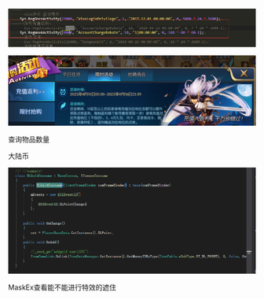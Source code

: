 ![image-20230410201625177](img/阿拉德活动/image-20230410201625177.png)







![image-20230410201714360](img/阿拉德活动/image-20230410201714360.png)





查询物品数量





大陆币

![image-20230411114747645](img/阿拉德活动/image-20230411114747645.png)





MaskEx查看能不能进行特效的遮住